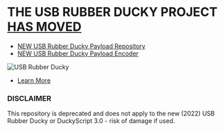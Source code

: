 # THE USB RUBBER DUCKY PROJECT [HAS MOVED](https://github.com/hak5/usbrubberducky-payloads)

* [NEW USB Rubber Ducky Payload Repository](https://github.com/hak5/usbrubberducky-payloads)
* [NEW USB Rubber Ducky Payload Encoder](https://payloadstudio.hak5.org)

![USB Rubber 
Ducky](https://cdn.shopify.com/s/files/1/0068/2142/products/usb-rubber-ducky_mk2_400x.jpg?v=1659974440)

* [Learn More](https://usbrubberducky.com/)

### DISCLAIMER
This repository is deprecated and does not apply to the new (2022) USB Rubber Ducky or DuckyScript 3.0 - 
risk of damage if used.
